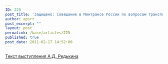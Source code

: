 ```yaml
---
ID: 225
post_title: 'Защищено: Совещание в Минтрансе России по вопросам транспортной безопасности'
author: apsrt
post_excerpt: ""
layout: post
permalink: /base/articles/225
published: true
post_date: 2011-02-17 14:52:00
---
```

<a href="http://www.apsrt.ru/docs/vystuplenie.doc">Текст выступления А.Д. Редькина</a>